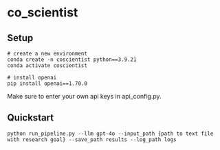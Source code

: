 # co_scientist

## Setup

```shell
# create a new environment
conda create -n coscientist python==3.9.21
conda activate coscientist

# install openai
pip install openai==1.70.0
```

Make sure to enter your own api keys in api_config.py.

## Quickstart

```shell
python run_pipeline.py --llm gpt-4o --input_path {path to text file with research goal} --save_path results --log_path logs
```